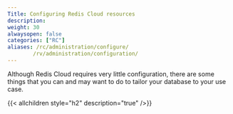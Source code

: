 ```yaml
---
Title: Configuring Redis Cloud resources
description:
weight: 30
alwaysopen: false
categories: ["RC"]
aliases: /rc/administration/configure/
        /rv/administration/configuration/
---
```

Although Redis Cloud requires very little configuration, there are some things that you can and may want to do to tailor your database to your use case.

{{< allchildren style="h2" description="true" />}}
